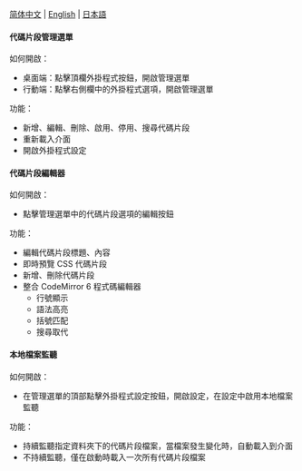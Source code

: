 [简体中文](https://github.com/TCOTC/snippets/blob/main/README_zh_CN.md) | [English](https://github.com/TCOTC/snippets/blob/main/README.md) | [日本語](https://github.com/TCOTC/snippets/blob/main/README_ja_JP.md)

#### 代碼片段管理選單

如何開啟：

- 桌面端：點擊頂欄外掛程式按鈕，開啟管理選單
- 行動端：點擊右側欄中的外掛程式選項，開啟管理選單

功能：

- 新增、編輯、刪除、啟用、停用、搜尋代碼片段
- 重新載入介面
- 開啟外掛程式設定

#### 代碼片段編輯器

如何開啟：

- 點擊管理選單中的代碼片段選項的編輯按鈕

功能：

- 編輯代碼片段標題、內容
- 即時預覽 CSS 代碼片段
- 新增、刪除代碼片段
- 整合 CodeMirror 6 程式碼編輯器
  - 行號顯示
  - 語法高亮
  - 括號匹配
  - 搜尋取代

#### 本地檔案監聽

如何開啟：

- 在管理選單的頂部點擊外掛程式設定按鈕，開啟設定，在設定中啟用本地檔案監聽

功能：

- 持續監聽指定資料夾下的代碼片段檔案，當檔案發生變化時，自動載入到介面
- 不持續監聽，僅在啟動時載入一次所有代碼片段檔案
